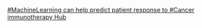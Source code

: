 [#MachineLearning can help predict patient response to #Cancer immunotherapy   Hub ](https://qi.tc/qi/9519)